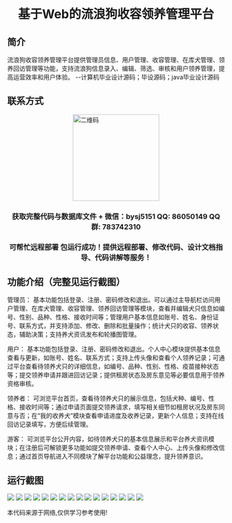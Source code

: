 <p><h1 align="center">基于Web的流浪狗收容领养管理平台</h1></p>

## 简介
流浪狗收容领养管理平台提供管理员信息、用户管理、收容管理、在库犬管理、领养回访管理等功能，支持流浪狗信息录入、编辑、筛选、审核和用户领养管理，提高运营效率和用户体验。    --计算机毕业设计源码；毕设源码；java毕业设计源码


## 联系方式
<img src="https://bs-1329754181.cos.ap-shanghai.myqcloud.com/wx.jpg" alt="二维码" style="display: block; margin: 0 auto;" width="200px">
<p><h3 align="center">获取完整代码与数据库文件 + 微信：bysj5151 QQ: 86050149 QQ群: 783742310</h3></p>
<p><h3 align="center">可帮忙远程部署 包运行成功！提供远程部署、修改代码、设计文档指导、代码讲解等服务！</h3></p>

## 功能介绍（完整见运行截图）
管理员： 基本功能包括登录、注册、密码修改和退出。可以通过主导航栏访问用户管理、在库犬管理、收容管理、领养回访管理等模块，查看并编辑犬只信息如编号、性别、品种、性格、接收时间等；管理用户基本信息如账号、姓名、身份证号、联系方式，并支持添加、修改、删除和批量操作；统计犬只的收容、领养状态，辅助决策；支持养犬资讯发布和轮播图管理。

用户： 基本功能包括登录、注册、密码修改和退出。个人中心模块提供基本信息查看与更新，如账号、姓名、联系方式；支持上传头像和查看个人领养记录；可通过平台查看待领养犬只的详细信息，如编号、品种、性别、性格、疫苗接种状态等；提交领养申请并跟进回访记录；提供租房状态及房东意见等必要信息用于领养资格审核。

领养者： 可浏览平台首页，查看待领养犬只的展示信息，包括犬种、编号、性格、接收时间等；通过申请页面提交领养请求，填写相关细节如租房状况及房东同意与否；在“我的收养犬”模块查看申请进度及收养记录，更新个人信息；支持在线回访记录填写，方便后续管理。

游客： 可浏览平台公开内容，如待领养犬只的基本信息展示和平台养犬资讯模块；在注册后可解锁更多功能如提交领养申请、查看个人中心、上传头像和修改信息；通过首页导航进入不同模块了解平台功能和公益理念，提升领养意识。


## 运行截图
![](https://bs-1329754181.cos.ap-shanghai.myqcloud.com/ssm/StrayDogAdoptionManagementPlatform/img/001.jpg)
![](https://bs-1329754181.cos.ap-shanghai.myqcloud.com/ssm/StrayDogAdoptionManagementPlatform/img/002.jpg)
![](https://bs-1329754181.cos.ap-shanghai.myqcloud.com/ssm/StrayDogAdoptionManagementPlatform/img/003.jpg)
![](https://bs-1329754181.cos.ap-shanghai.myqcloud.com/ssm/StrayDogAdoptionManagementPlatform/img/004.jpg)
![](https://bs-1329754181.cos.ap-shanghai.myqcloud.com/ssm/StrayDogAdoptionManagementPlatform/img/005.jpg)
![](https://bs-1329754181.cos.ap-shanghai.myqcloud.com/ssm/StrayDogAdoptionManagementPlatform/img/006.jpg)
![](https://bs-1329754181.cos.ap-shanghai.myqcloud.com/ssm/StrayDogAdoptionManagementPlatform/img/007.jpg)
![](https://bs-1329754181.cos.ap-shanghai.myqcloud.com/ssm/StrayDogAdoptionManagementPlatform/img/008.jpg)
![](https://bs-1329754181.cos.ap-shanghai.myqcloud.com/ssm/StrayDogAdoptionManagementPlatform/img/009.jpg)
![](https://bs-1329754181.cos.ap-shanghai.myqcloud.com/ssm/StrayDogAdoptionManagementPlatform/img/010.jpg)
![](https://bs-1329754181.cos.ap-shanghai.myqcloud.com/ssm/StrayDogAdoptionManagementPlatform/img/011.jpg)
![](https://bs-1329754181.cos.ap-shanghai.myqcloud.com/ssm/StrayDogAdoptionManagementPlatform/img/012.jpg)
![](https://bs-1329754181.cos.ap-shanghai.myqcloud.com/ssm/StrayDogAdoptionManagementPlatform/img/013.jpg)
![](https://bs-1329754181.cos.ap-shanghai.myqcloud.com/ssm/StrayDogAdoptionManagementPlatform/img/014.jpg)
![](https://bs-1329754181.cos.ap-shanghai.myqcloud.com/ssm/StrayDogAdoptionManagementPlatform/img/015.jpg)
![](https://bs-1329754181.cos.ap-shanghai.myqcloud.com/ssm/StrayDogAdoptionManagementPlatform/img/016.jpg)

<p>本代码来源于网络,仅供学习参考使用!</p>
